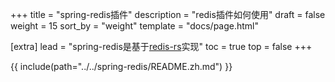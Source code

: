 +++
title = "spring-redis插件"
description = "redis插件如何使用"
draft = false
weight = 15
sort_by = "weight"
template = "docs/page.html"

[extra]
lead = "spring-redis是基于<a href='https://github.com/redis-rs/redis-rs' target='_blank'>redis-rs</a>实现"
toc = true
top = false
+++

{{ include(path="../../spring-redis/README.zh.md") }}